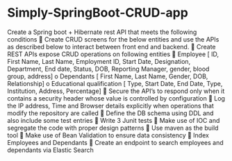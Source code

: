 # Simply-SpringBoot-CRUD-app
Create a Spring boot + Hibernate rest API that meets the following conditions  Create CRUD screens for the below entities and use the APIs as described below to interact between front end and backend.  Create REST APIs expose CRUD operations on following entities  Employee [ ID, First Name, Last Name, Employment ID, Start Date, Designation, Department, End date, Status, DOB, Reporting Manager, gender, blood group, address] o Dependants [ First Name, Last Name, Gender, DOB, Relationship] o Educational qualification [ Type, Start Date, End Date, Type, Institution, Address, Percentage]  Secure the API’s to respond only when it contains a security header whose value is controlled by configuration  Log the IP address, Time and Browser details explicitly when operations that modify the repository are called  Define the DB schema using DDL and also include some test entries  Write 3 Junit tests  Make use of IOC and segregate the code with proper design patterns  Use maven as the build tool  Make use of Bean Validation to ensure data consistency  Index Employees and Dependants  Create an endpoint to search employees and dependants via Elastic Search

